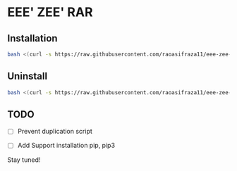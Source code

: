 # EEE' ZEE' RAR

## Installation

```bash
bash <(curl -s https://raw.githubusercontent.com/raoasifraza11/eee-zee-rar/master/eee-zee-rar.sh)
```

## Uninstall

```bash
bash <(curl -s https://raw.githubusercontent.com/raoasifraza11/eee-zee-rar/master/uninstall.sh)
```

## TODO

- [ ] Prevent duplication script
- [ ] Add Support installation pip, pip3




Stay tuned!
